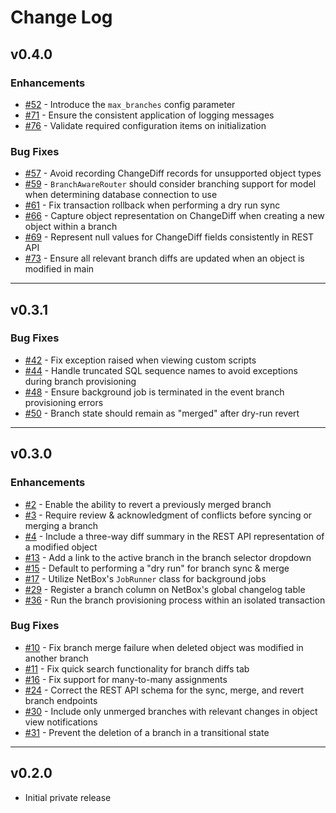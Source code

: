 # Change Log

## v0.4.0

### Enhancements

* [#52](https://github.com/netboxlabs/nbl-netbox-branching/issues/52) - Introduce the `max_branches` config parameter
* [#71](https://github.com/netboxlabs/nbl-netbox-branching/issues/71) - Ensure the consistent application of logging messages
* [#76](https://github.com/netboxlabs/nbl-netbox-branching/issues/76) - Validate required configuration items on initialization

### Bug Fixes

* [#57](https://github.com/netboxlabs/nbl-netbox-branching/issues/57) - Avoid recording ChangeDiff records for unsupported object types
* [#59](https://github.com/netboxlabs/nbl-netbox-branching/issues/59) - `BranchAwareRouter` should consider branching support for model when determining database connection to use
* [#61](https://github.com/netboxlabs/nbl-netbox-branching/issues/61) - Fix transaction rollback when performing a dry run sync
* [#66](https://github.com/netboxlabs/nbl-netbox-branching/issues/66) - Capture object representation on ChangeDiff when creating a new object within a branch
* [#69](https://github.com/netboxlabs/nbl-netbox-branching/issues/69) - Represent null values for ChangeDiff fields consistently in REST API
* [#73](https://github.com/netboxlabs/nbl-netbox-branching/issues/73) - Ensure all relevant branch diffs are updated when an object is modified in main

---

## v0.3.1

### Bug Fixes

* [#42](https://github.com/netboxlabs/nbl-netbox-branching/issues/42) - Fix exception raised when viewing custom scripts
* [#44](https://github.com/netboxlabs/nbl-netbox-branching/issues/44) - Handle truncated SQL sequence names to avoid exceptions during branch provisioning
* [#48](https://github.com/netboxlabs/nbl-netbox-branching/issues/48) - Ensure background job is terminated in the event branch provisioning errors
* [#50](https://github.com/netboxlabs/nbl-netbox-branching/issues/50) - Branch state should remain as "merged" after dry-run revert

---

## v0.3.0

### Enhancements

* [#2](https://github.com/netboxlabs/nbl-netbox-branching/issues/2) - Enable the ability to revert a previously merged branch
* [#3](https://github.com/netboxlabs/nbl-netbox-branching/issues/3) - Require review & acknowledgment of conflicts before syncing or merging a branch
* [#4](https://github.com/netboxlabs/nbl-netbox-branching/issues/4) - Include a three-way diff summary in the REST API representation of a modified object
* [#13](https://github.com/netboxlabs/nbl-netbox-branching/issues/13) - Add a link to the active branch in the branch selector dropdown
* [#15](https://github.com/netboxlabs/nbl-netbox-branching/issues/15) - Default to performing a "dry run" for branch sync & merge
* [#17](https://github.com/netboxlabs/nbl-netbox-branching/issues/17) - Utilize NetBox's `JobRunner` class for background jobs
* [#29](https://github.com/netboxlabs/nbl-netbox-branching/issues/29) - Register a branch column on NetBox's global changelog table
* [#36](https://github.com/netboxlabs/nbl-netbox-branching/issues/36) - Run the branch provisioning process within an isolated transaction

### Bug Fixes

* [#10](https://github.com/netboxlabs/nbl-netbox-branching/issues/10) - Fix branch merge failure when deleted object was modified in another branch
* [#11](https://github.com/netboxlabs/nbl-netbox-branching/issues/11) - Fix quick search functionality for branch diffs tab
* [#16](https://github.com/netboxlabs/nbl-netbox-branching/issues/16) - Fix support for many-to-many assignments
* [#24](https://github.com/netboxlabs/nbl-netbox-branching/issues/24) - Correct the REST API schema for the sync, merge, and revert branch endpoints
* [#30](https://github.com/netboxlabs/nbl-netbox-branching/issues/30) - Include only unmerged branches with relevant changes in object view notifications
* [#31](https://github.com/netboxlabs/nbl-netbox-branching/issues/31) - Prevent the deletion of a branch in a transitional state

---

## v0.2.0

* Initial private release
